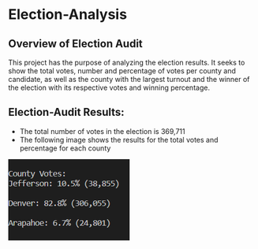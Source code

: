 # Election-Analysis

## Overview of Election Audit
This project has the purpose of analyzing the election results. It seeks to show the total votes, number and percentage of votes per county and candidate, as well as the county with the largest turnout and the winner of the election with its respective votes and winning percentage. 

## Election-Audit Results:

* The total number of votes in the election is 369,711
* The following image shows the results for the total votes and percentage for each county

![](Resources/county_votes.png)
